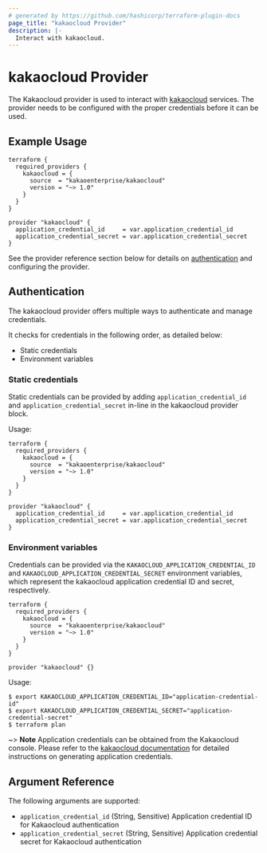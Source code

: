 ```yaml
---
# generated by https://github.com/hashicorp/terraform-plugin-docs
page_title: "kakaocloud Provider"
description: |-
  Interact with kakaocloud.
---
```


# kakaocloud Provider

The Kakaocloud provider is used to interact with [kakaocloud](https://www.kakaocloud.com/) services.
The provider needs to be configured with the proper credentials before it can be used.

## Example Usage

```hcl
terraform {
  required_providers {
    kakaocloud = {
      source  = "kakaoenterprise/kakaocloud"
      version = "~> 1.0"
    }
  }
}

provider "kakaocloud" {
  application_credential_id     = var.application_credential_id
  application_credential_secret = var.application_credential_secret
}
```
See the provider reference section below for details on [authentication](##Authentication) and configuring the provider.

## Authentication

The kakaocloud provider offers multiple ways to authenticate and manage credentials.

It checks for credentials in the following order, as detailed below:

- Static credentials
- Environment variables

### Static credentials

Static credentials can be provided by adding `application_credential_id` and `application_credential_secret` in-line in the kakaocloud provider block.

Usage:

```hcl
terraform {
  required_providers {
    kakaocloud = {
      source  = "kakaoenterprise/kakaocloud"
      version = "~> 1.0"
    }
  }
}

provider "kakaocloud" {
  application_credential_id     = var.application_credential_id
  application_credential_secret = var.application_credential_secret
}
```

### Environment variables

Credentials can be provided via the `KAKAOCLOUD_APPLICATION_CREDENTIAL_ID` and `KAKAOCLOUD_APPLICATION_CREDENTIAL_SECRET` environment variables,
which represent the kakaocloud application credential ID and secret, respectively.

```hcl
terraform {
  required_providers {
    kakaocloud = {
      source  = "kakaoenterprise/kakaocloud"
      version = "~> 1.0"
    }
  }
}

provider "kakaocloud" {}
```

Usage:

```shell
$ export KAKAOCLOUD_APPLICATION_CREDENTIAL_ID="application-credential-id"
$ export KAKAOCLOUD_APPLICATION_CREDENTIAL_SECRET="application-credential-secret"
$ terraform plan
```

~> **Note** Application credentials can be obtained from the Kakaocloud console.
Please refer to the [kakaocloud documentation](https://docs.kakaocloud.com/start/console-guide/credentials) for detailed instructions on generating application credentials.

## Argument Reference

The following arguments are supported:

- `application_credential_id` (String, Sensitive) Application credential ID for Kakaocloud authentication
- `application_credential_secret` (String, Sensitive) Application credential secret for Kakaocloud authentication
